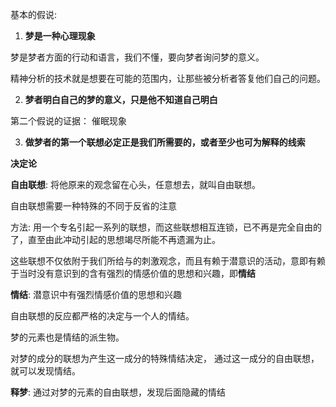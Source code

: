 基本的假说:

1. **梦是一种心理现象**


梦是梦者方面的行动和语言，我们不懂，要向梦者询问梦的意义。

精神分析的技术就是想要在可能的范围内，让那些被分析者答复他们自己的问题。

2. **梦者明白自己的梦的意义，只是他不知道自己明白**

第二个假说的证据： 催眠现象

3. **做梦者的第一个联想必定正是我们所需要的，或者至少也可为解释的线索**

**决定论**


**自由联想**: 将他原来的观念留在心头，任意想去，就叫自由联想。

自由联想需要一种特殊的不同于反省的注意


方法: 用一个专名引起一系列的联想，而这些联想相互连锁，已不再是完全自由的了，直至由此冲动引起的思想竭尽所能不再遗漏为止。

这些联想不仅依附于我们所给与的刺激观念，而且有赖于潜意识的活动，意即有赖于当时没有意识到的含有强烈的情感价值的思想和兴趣，即**情结**

**情结**: 潜意识中有强烈情感价值的思想和兴趣


自由联想的反应都严格的决定与一个人的情结。

梦的元素也是情结的派生物。

对梦的成分的联想为产生这一成分的特殊情结决定， 通过这一成分的自由联想，就可以发现情结。

**释梦**: 通过对梦的元素的自由联想，发现后面隐藏的情结


